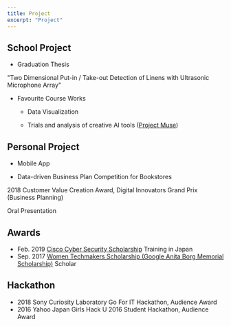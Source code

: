 ```yaml
---
title: Project
excerpt: "Project"
---
```

## School Project
* Graduation Thesis

 "Two Dimensional Put-in / Take-out Detection of Linens with Ultrasonic Microphone Array"
<br/>

* Favourite Course Works

   - Data Visualization

   - Trials and analysis of creative AI tools ([Project Muse](https://blog.google/around-the-globe/google-europe/project-muze-fashion-inspired-by-you/))


## Personal Project
* Mobile App


* Data-driven Business Plan Competition for Bookstores

2018 Customer Value Creation Award, Digital Innovators Grand Prix (Business Planning) 

Oral Presentation

## Awards
* Feb. 2019 [Cisco Cyber Security Scholarship](https://mkto.cisco.com/Security-Scholarship.html) Training in Japan
* Sep. 2017 [Women Techmakers Scholarship (Google Anita Borg Memorial Scholarship)](https://buildyourfuture.withgoogle.com/scholarships/) Scholar              

## Hackathon
* 2018 Sony Curiosity Laboratory Go For IT Hackathon, Audience Award
* 2016 Yahoo Japan Girls Hack U 2016 Student Hackathon, Audience Award
